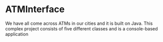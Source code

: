 # ATMInterface
We have all come across ATMs in our cities and it is built on Java. This complex project consists of five different classes and is a console-based application
